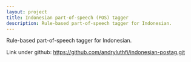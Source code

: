 ```yaml
---
layout: project
title: Indonesian part-of-speech (POS) tagger
description: Rule-based part-of-speech tagger for Indonesian.
---
```


Rule-based part-of-speech tagger for Indonesian.

Link under github: <https://github.com/andryluthfi/indonesian-postag.git>
